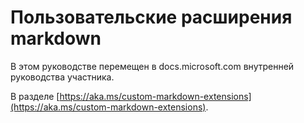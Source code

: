 # <a name="custom-markdown-extensions"></a>Пользовательские расширения markdown

В этом руководстве перемещен в docs.microsoft.com внутренней руководства участника.

В разделе [https://aka.ms/custom-markdown-extensions](https://aka.ms/custom-markdown-extensions).
